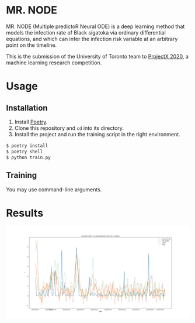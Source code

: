 # MR. NODE
MR. NODE (Multiple predictoR Neural ODE) is a deep learning method that models the infection rate of Black sigatoka via ordinary differential equations, and which can infer the infection risk variable at an arbitrary point on the timeline.

This is the submission of the University of Toronto team to [ProjectX 2020](https://www.projectx2020.com/), a machine learning research competition.


# Usage

## Installation
1. Install [Poetry](https://python-poetry.org/).
2. Clone this repository and `cd` into its directory.
3. Install the project and run the training script in the right environment.
```shell
$ poetry install
$ poetry shell
$ python train.py
```

## Training
You may use command-line arguments.

# Results
![Sample extrapolation result](/images/CR_100_2.png)